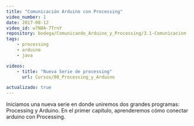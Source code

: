```yaml
---
title: "Comunicación Arduino con Processing"
video_number: 1
date: 2017-08-12
video_id: w7N8A-7TrnY
repository: bodega/Comunicando_Arduino_y_Processing/3.1-Comunicacion
tags: 
    - processing
    - arduino
    - java

videos:
    - title: "Nueva Serie de processing"
      url: Cursos/08_Processing_y_Arduino

actualizado: true
---
```


Iniciamos una nueva serie en donde uniremos dos grandes programas: Processing y Arduino. En el primer capítulo, aprenderemos cómo conectar arduino con Processing.
